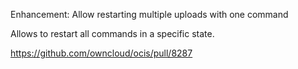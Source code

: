 Enhancement: Allow restarting multiple uploads with one command

Allows to restart all commands in a specific state.

https://github.com/owncloud/ocis/pull/8287
